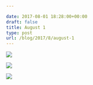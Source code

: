```yaml
---

date: 2017-08-01 18:28:00+00:00
draft: false
title: August 1
type: post
url: /blog/2017/8/august-1
---
```




  
![](/images/2017-08-01-20178august-1/IMG_1982.jpg)

  

  
![](/images/2017-08-01-20178august-1/IMG_1985.jpg)

  

  
![](/images/2017-08-01-20178august-1/IMG_1988.jpg)

  


